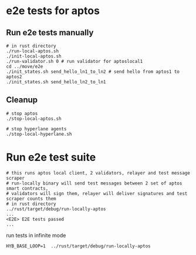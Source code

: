 # e2e tests for aptos

## Run e2e tests manually

```
# in rust directory
./run-local-aptos.sh
./init-local-aptos.sh
./run-validator.sh 0 # run validator for aptoslocal1
cd ../move/e2e
./init_states.sh send_hello_ln1_to_ln2 # send hello from aptos1 to aptos2
./init_states.sh send_hello_ln2_to_ln1
```

## Cleanup

```angular2html
# stop aptos
./stop-local-aptos.sh

# stop hyperlane agents
./stop-local-hyperlane.sh
```

# Run e2e test suite

```
# this runs aptos local client, 2 validators, relayer and test message scraper
# run-locally binary will send test messages between 2 set of aptos smart contracts,
# validators will sign them, relayer will deliver signatures and test scraper counts them
# in rust directory
../rust/target/debug/run-locally-aptos
...
<E2E> E2E tests passed
...

```

run tests in infinite mode

```angular2html
HYB_BASE_LOOP=1  ../rust/target/debug/run-locally-aptos

```
